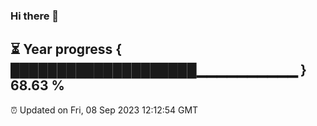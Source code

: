 ### Hi there 👋
⏳ Year progress { ████████████████████▁▁▁▁▁▁▁▁▁▁ } 68.63 %
---
⏰ Updated on Fri, 08 Sep 2023 12:12:54 GMT

